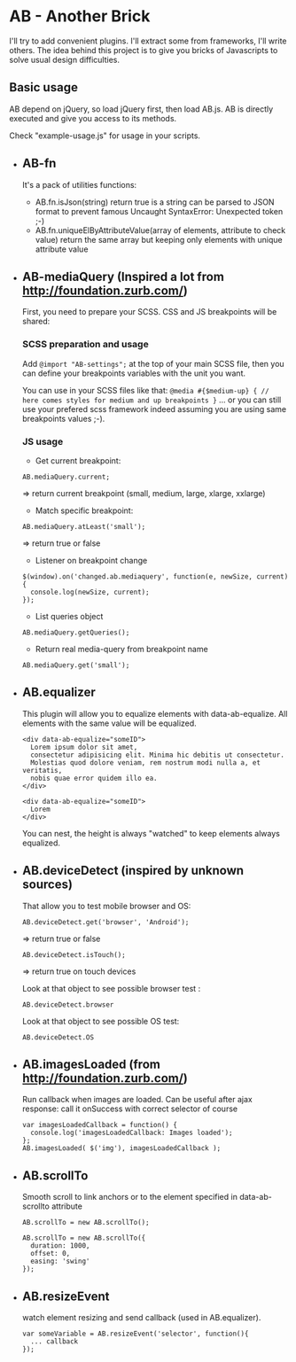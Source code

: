# AB - Another Brick
I'll try to add convenient plugins. I'll extract some from frameworks, I'll write others.
The idea behind this project is to give you bricks of Javascripts to solve usual design difficulties.


## Basic usage
AB depend on jQuery, so load jQuery first, then load AB.js.
AB is directly executed and give you access to its methods.

Check "example-usage.js" for usage in your scripts.

* ## AB-fn
  It's a pack of utilities functions:
  * AB.fn.isJson(string)
    return true is a string can be parsed to JSON format to prevent famous Uncaught SyntaxError: Unexpected token ;-)
  * AB.fn.uniqueElByAttributeValue(array of elements, attribute to check value)
    return the same array but keeping only elements with unique attribute value


* ## AB-mediaQuery (Inspired a lot from http://foundation.zurb.com/)
  First, you need to prepare your SCSS. CSS and JS breakpoints will be shared:

  ### SCSS preparation and usage
    Add `@import "AB-settings";` at the top of your main SCSS file, then you can define your breakpoints variables with the unit you want.

    You can use in your SCSS files like that:
      ```
      @media #{$medium-up} {
        // here comes styles for medium and up breakpoints
      }
      ```
    ... or you can still use your prefered scss framework indeed assuming you are using same breakpoints values ;-).

  ### JS usage
    * Get current breakpoint:
    ```
    AB.mediaQuery.current;
    ```
    => return current breakpoint (small, medium, large, xlarge, xxlarge)

    * Match specific breakpoint:
    ```
    AB.mediaQuery.atLeast('small');
    ```
    => return true or false

    * Listener on breakpoint change
    ```
    $(window).on('changed.ab.mediaquery', function(e, newSize, current) {
      console.log(newSize, current);
    });
    ```

    * List queries object
    ```
    AB.mediaQuery.getQueries();
    ```

    * Return real media-query from breakpoint name
    ```
    AB.mediaQuery.get('small');
    ```


* ## AB.equalizer
    This plugin will allow you to equalize elements with data-ab-equalize. All elements with the same value will be equalized.

    ```
    <div data-ab-equalize="someID">
      Lorem ipsum dolor sit amet,
      consectetur adipisicing elit. Minima hic debitis ut consectetur.
      Molestias quod dolore veniam, rem nostrum modi nulla a, et veritatis,
      nobis quae error quidem illo ea.
    </div>

    <div data-ab-equalize="someID">
      Lorem
    </div>
    ```

    You can nest, the height is always "watched" to keep elements always equalized.


* ## AB.deviceDetect (inspired by unknown sources)
    That allow you to test mobile browser and OS:
    ```
    AB.deviceDetect.get('browser', 'Android');
    ```
    => return true or false

    ```
    AB.deviceDetect.isTouch();
    ```
    => return true on touch devices

    Look at that object to see possible browser test :
    ```
    AB.deviceDetect.browser
    ```

    Look at that object to see possible OS test:
    ```
    AB.deviceDetect.OS
    ```


* ## AB.imagesLoaded (from http://foundation.zurb.com/)
    Run callback when images are loaded.
    Can be useful after ajax response: call it onSuccess with correct selector of course
    ```
    var imagesLoadedCallback = function() {
      console.log('imagesLoadedCallback: Images loaded');
    };
    AB.imagesLoaded( $('img'), imagesLoadedCallback );
    ```

* ## AB.scrollTo
    Smooth scroll to link anchors or to the element specified in data-ab-scrollto attribute
    ```
    AB.scrollTo = new AB.scrollTo();

    AB.scrollTo = new AB.scrollTo({
      duration: 1000,
      offset: 0,
      easing: 'swing'
    });
    ```

* ## AB.resizeEvent
    watch element resizing and send callback (used in AB.equalizer).

    ```
    var someVariable = AB.resizeEvent('selector', function(){
      ... callback
    });
    ```